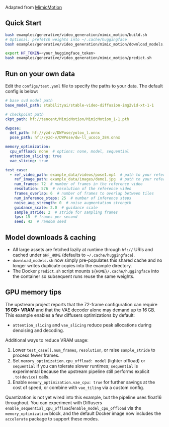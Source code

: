 Adapted from [MimicMotion](https://github.com/Tencent/MimicMotion)

## Quick Start

```bash
bash examples/generative/video_generation/mimic_motion/build.sh
# Optional: prefetch weights into ~/.cache/huggingface
bash examples/generative/video_generation/mimic_motion/download_models.sh

export HF_TOKEN=<your_huggingface_token>
bash examples/generative/video_generation/mimic_motion/predict.sh
```

## Run on your own data

Edit the `configs/test.yaml` file to specify the paths to your data. The default config is below:

```yaml
# base svd model path
base_model_path: stabilityai/stable-video-diffusion-img2vid-xt-1-1

# checkpoint path
ckpt_path: hf://tencent/MimicMotion/MimicMotion_1-1.pth

dwpose:
  det_path: hf://yzd-v/DWPose/yolox_l.onnx
  pose_path: hf://yzd-v/DWPose/dw-ll_ucoco_384.onnx

memory_optimization:
  cpu_offload: none  # options: none, model, sequential
  attention_slicing: true
  vae_slicing: true

test_case:
  - ref_video_path: example_data/videos/pose1.mp4  # path to your reference video
    ref_image_path: example_data/images/demo1.jpg  # path to your reference image
    num_frames: 72  # number of frames in the reference video
    resolution: 576  # resolution of the reference video
    frames_overlap: 6  # number of frames to overlap between tiles
    num_inference_steps: 25  # number of inference steps
    noise_aug_strength: 0  # noise augmentation strength
    guidance_scale: 2.0  # guidance scale
    sample_stride: 2  # stride for sampling frames
    fps: 15  # frames per second
    seed: 42  # random seed
```

## Model downloads & caching

- All large assets are fetched lazily at runtime through `hf://` URIs and cached under `$HF_HOME` (defaults to `~/.cache/huggingface`).  
- `download_models.sh` now simply pre-populates this shared cache and no longer writes duplicate copies into the example directory.
- The Docker `predict.sh` script mounts `${HOME}/.cache/huggingface` into the container so subsequent runs reuse the same weights.

## GPU memory tips

The upstream project reports that the 72-frame configuration can require **16 GB+ VRAM** and that the VAE decoder alone may demand up to 16 GB. This example enables a few diffusers optimizations by default:

- `attention_slicing` and `vae_slicing` reduce peak allocations during denoising and decoding.

Additional ways to reduce VRAM usage:

1. Lower `test_case[].num_frames`, `resolution`, or raise `sample_stride` to process fewer frames.
2. Set `memory_optimization.cpu_offload: model` (lighter offload) or `sequential` if you can tolerate slower runtimes; `sequential` is experimental because the upstream pipeline still performs explicit `.to(device)` calls.
3. Enable `memory_optimization.vae_cpu: true` for further savings at the cost of speed, or combine with `vae_tiling` via a custom config.

Quantization is not yet wired into this example, but the pipeline uses float16 throughout. You can experiment with Diffusers `enable_sequential_cpu_offload`/`enable_model_cpu_offload` via the `memory_optimization` block, and the default Docker image now includes the `accelerate` package to support these modes.
